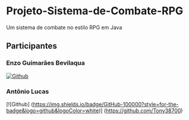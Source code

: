 # Projeto-Sistema-de-Combate-RPG
Um sistema de combate no estilo RPG em Java





## Participantes

### Enzo Guimarães Bevilaqua

[![Github](https://img.shields.io/badge/GitHub-100000?style=for-the-badge&logo=github&logoColor=white)](https://github.com/EnzoGuimaraesBevilaqua) 
### Antônio Lucas

[![Github]
(https://img.shields.io/badge/GitHub-100000?style=for-the-badge&logo=github&logoColor=white)]
(https://github.com/Tony38700)
